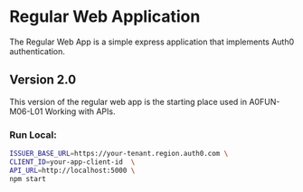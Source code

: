 # Regular Web Application

The Regular Web App is a simple express application that implements Auth0 authentication.

## Version 2.0

This version of the regular web app is the starting place used in A0FUN-M06-L01 Working with APIs.

### Run Local:

```bash
ISSUER_BASE_URL=https://your-tenant.region.auth0.com \
CLIENT_ID=your-app-client-id  \
API_URL=http://localhost:5000 \
npm start
```
